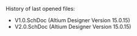 History of last opened files:
- V1.0.SchDoc	(Altium Designer Version 15.0.15)
- V2.0.SchDoc	(Altium Designer Version 15.0.15)